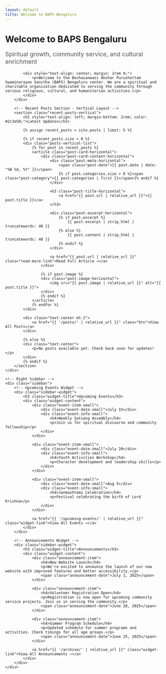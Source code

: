 ```yaml
---
layout: default
title: Welcome to BAPS Bengaluru
---
```


<div class="homepage-layout">
    <!-- Main Content Area -->
    <div class="main-content-area">
        <div class="page-content">
            <div class="text-center mb-2">
                <h1>Welcome to BAPS Bengaluru</h1>
                <p style="font-size: 1.2rem; color: #555;">Spiritual growth, community service, and cultural enrichment</p>
            </div>
            
            <div style="text-align: center; margin: 2rem 0;">
                <p>Welcome to the Bochasanwasi Akshar Purushottam Swaminarayan Sanstha (BAPS) Bengaluru center. We are a spiritual and charitable organization dedicated to serving the community through various religious, cultural, and humanitarian activities.</p>
            </div>
        </div>

        <!-- Recent Posts Section - Vertical Layout -->
        <section class="recent-posts-vertical">
            <h2 style="text-align: left; margin-bottom: 2rem; color: #2c3e50;">Latest Updates</h2>
            
            {% assign recent_posts = site.posts | limit: 5 %}
            
            {% if recent_posts.size > 0 %}
            <div class="posts-vertical-list">
                {% for post in recent_posts %}
                <article class="post-card-horizontal">
                    <div class="post-card-content-horizontal">
                        <div class="post-meta-horizontal">
                            <span class="post-date">{{ post.date | date: "%B %d, %Y" }}</span>
                            {% if post.categories.size > 0 %}<span class="post-category">{{ post.categories | first }}</span>{% endif %}
                        </div>
                        
                        <h3 class="post-title-horizontal">
                            <a href="{{ post.url | relative_url }}">{{ post.title }}</a>
                        </h3>
                        
                        <div class="post-excerpt-horizontal">
                            {% if post.excerpt %}
                                {{ post.excerpt | strip_html | truncatewords: 40 }}
                            {% else %}
                                {{ post.content | strip_html | truncatewords: 40 }}
                            {% endif %}
                        </div>
                        
                        <a href="{{ post.url | relative_url }}" class="read-more-link">Read Full Article →</a>
                    </div>
                    
                    {% if post.image %}
                    <div class="post-image-horizontal">
                        <img src="{{ post.image | relative_url }}" alt="{{ post.title }}">
                    </div>
                    {% endif %}
                </article>
                {% endfor %}
            </div>
            
            <div class="text-center mt-2">
                <a href="{{ '/posts/' | relative_url }}" class="btn">View All Posts</a>
            </div>
            
            {% else %}
            <div class="text-center">
                <p>No posts available yet. Check back soon for updates!</p>
            </div>
            {% endif %}
        </section>
    </div>

    <!-- Right Sidebar -->
    <div class="sidebar">
        <!-- Upcoming Events Widget -->
        <div class="sidebar-widget">
            <h3 class="widget-title">Upcoming Events</h3>
            <div class="widget-content">
                <div class="event-item-small">
                    <div class="event-date-small">July 15</div>
                    <div class="event-info-small">
                        <h4>Weekly Satsang Assembly</h4>
                        <p>Join us for spiritual discourse and community fellowship</p>
                    </div>
                </div>
                
                <div class="event-item-small">
                    <div class="event-date-small">July 20</div>
                    <div class="event-info-small">
                        <h4>Youth Activities Workshop</h4>
                        <p>Character development and leadership skills</p>
                    </div>
                </div>
                
                <div class="event-item-small">
                    <div class="event-date-small">Aug 5</div>
                    <div class="event-info-small">
                        <h4>Janmashtami Celebration</h4>
                        <p>Festival celebrating the birth of Lord Krishna</p>
                    </div>
                </div>
                
                <a href="{{ '/upcoming-events/' | relative_url }}" class="widget-link">View All Events →</a>
            </div>
        </div>

        <!-- Announcements Widget -->
        <div class="sidebar-widget">
            <h3 class="widget-title">Announcements</h3>
            <div class="widget-content">
                <div class="announcement-item">
                    <h4>New Website Launch</h4>
                    <p>We're excited to announce the launch of our new website with improved features and better accessibility.</p>
                    <span class="announcement-date">July 1, 2025</span>
                </div>
                
                <div class="announcement-item">
                    <h4>Volunteer Registration Open</h4>
                    <p>Registration is now open for upcoming community service projects. Join us in serving the community.</p>
                    <span class="announcement-date">June 28, 2025</span>
                </div>
                
                <div class="announcement-item">
                    <h4>Summer Program Schedule</h4>
                    <p>Updated schedule for summer programs and activities. Check timings for all age groups.</p>
                    <span class="announcement-date">June 25, 2025</span>
                </div>
                
                <a href="{{ '/archive/' | relative_url }}" class="widget-link">View All Announcements →</a>
            </div>
        </div>
    </div>
</div>
